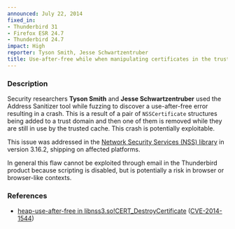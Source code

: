 ```yaml
---
announced: July 22, 2014
fixed_in:
- Thunderbird 31
- Firefox ESR 24.7
- Thunderbird 24.7
impact: High
reporter: Tyson Smith, Jesse Schwartzentruber
title: Use-after-free while when manipulating certificates in the trusted cache
---
```


<h3>Description</h3>

<p>Security researchers <strong>Tyson Smith</strong> and <strong>Jesse
Schwartzentruber</strong> used the Address Sanitizer tool while fuzzing to
discover a use-after-free error resulting in a crash. This is a result of a pair
of <code>NSSCertificate</code> structures being added to a trust domain and then
one of them is removed while they are still in use by the trusted cache. This
crash is potentially exploitable.
</p>

<p>This issue was addressed in the <a href="https://developer.mozilla.org/en-US/docs/Overview_of_NSS">Network Security Services (NSS) library</a> in version 3.16.2, 
shipping on affected platforms.</p>

<p class="note">In general this flaw cannot be exploited through email in the
Thunderbird product because scripting is disabled, but is potentially a risk in
browser or browser-like contexts.</p>

<h3>References</h3>

<ul>
  <li><a href="https://bugzilla.mozilla.org/show_bug.cgi?id=963150">
       heap-use-after-free in libnss3.so!CERT_DestroyCertificate</a> (<a href="http://cve.mitre.org/cgi-bin/cvename.cgi?name=CVE-2014-1544" class="ex-ref">CVE-2014-1544</a>)</li>
</ul>



